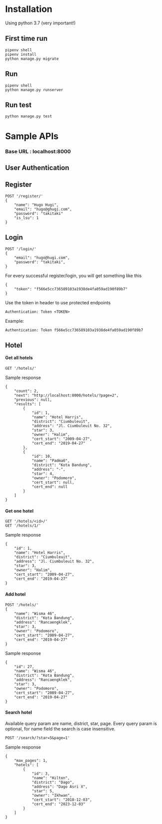 # Installation

Using python 3.7 (very important!)

## First time run
```
pipenv shell
pipenv install
python manage.py migrate
```

## Run
```
pipenv shell
python manage.py runserver
```

## Run test
```
python manage.py test
```


# Sample APIs

### Base URL : localhost:8000

## User Authentication

## Register
```
POST '/register/'
{
    "name": "Hugo Hugi",
    "email": "hugo@ghugi.com",
    "password": "takitaki"
    "is_lsu": 1
}
```

## Login
```
POST '/login/'
{
    "email": "hugo@hugi.com",
    "password": "takitaki",
}
```

For every successful register/login, you will get something like this
```
{
    "token": "f566e5cc736589103a1938de4fa059ad190f89b7"
}
```

Use the token in header to use protected endpoints
```
Authentication: Token <TOKEN>
```

Example:
```
Authentication: Token f566e5cc736589103a1938de4fa059ad190f89b7
```


## Hotel
#### Get all hotels
```
GET '/hotels/'
```
Sample response
```
{
    "count": 2,
    "next": "http://localhost:8000/hotels/?page=2",
    "previous": null,
    "results": [
        {
            "id": 1,
            "name": "Hotel Harris",
            "district": "Ciumbuleuit",
            "address": "Jl. Ciumbuleuit No. 32",
            "star": 3,
            "owner": "Halim",
            "cert_start": "2009-04-27",
            "cert_end": "2019-04-27"
        },
        {
            "id": 10,
            "name": "Padma6",
            "district": "Kota Bandung",
            "address": "-",
            "star": 4,
            "owner": "Podomoro",
            "cert_start": null,
            "cert_end": null
        }
    ]
}
```

#### Get one hotel
```
GET '/hotels/<id>/'
GET '/hotels/1/'
```
Sample response
```
{
    "id": 1,
    "name": "Hotel Harris",
    "district": "Ciumbuleuit",
    "address": "Jl. Ciumbuleuit No. 32",
    "star": 3,
    "owner": "Halim",
    "cert_start": "2009-04-27",
    "cert_end": "2019-04-27"
}
```

#### Add hotel
```
POST '/hotels/'
{
	"name": "Wisma 46",
	"district": "Kota Bandung",
	"address": "Rancaengklek",
	"star": 3,
	"owner": "Podomoro",
	"cert_start": "2009-04-27",
    "cert_end": "2019-04-27"
}
```
Sample response
```
{
    "id": 27,
    "name": "Wisma 46",
    "district": "Kota Bandung",
    "address": "Rancaengklek",
    "star": 3,
    "owner": "Podomoro",
    "cert_start": "2009-04-27",
    "cert_end": "2019-04-27"
}
```

#### Search hotel
Available query param are name, district, star, page. Every query param is optional, for name field the search is case insensitive.
```
POST '/search/?star=5&page=1'
```
Sample response
```
{
    "max_pages": 1,
    "hotels": [
        {
            "id": 3,
            "name": "Hilton",
            "district": "Dago",
            "address": "Dago Asri X",
            "star": 5,
            "owner": "Ikhwan",
            "cert_start": "2018-12-03",
            "cert_end": "2023-12-03"
        }
    ]
}
```